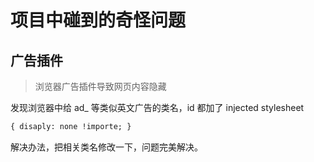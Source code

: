 # 项目中碰到的奇怪问题

## 广告插件

> 浏览器广告插件导致网页内容隐藏

发现浏览器中给 ad\_ 等类似英文广告的类名，id 都加了 injected stylesheet

```html
{ disaply: none !importe; }
```

解决办法，把相关类名修改一下，问题完美解决。

